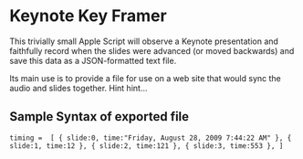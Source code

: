 # Keynote Key Framer

This trivially small Apple Script will observe a Keynote presentation and faithfully record when the slides were advanced (or moved backwards) and save this data as a JSON-formatted text file.

Its main use is to provide a file for use on a web site that would sync the audio and slides together. Hint hint...

## Sample Syntax of exported file

`timing = 
[
    {
        slide:0,
         time:"Friday,
         August 28,
         2009 7:44:22 AM"
    },
    {
        slide:1,
         time:12
    },
    {
        slide:2,
         time:121
    },
    {
        slide:3,
         time:553
    },
]`
